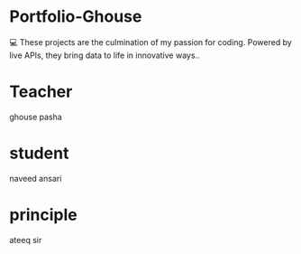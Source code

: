 # Portfolio-Ghouse
💻 These projects are the culmination of my passion for coding. Powered by live APIs, they bring data to life in innovative ways..
# Teacher
ghouse pasha 
# student 
naveed ansari 
# principle
ateeq sir 
